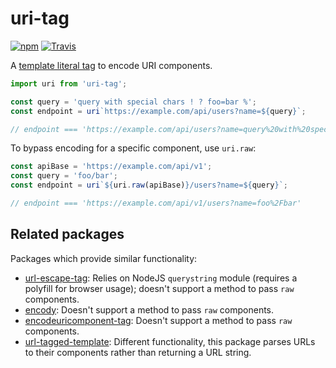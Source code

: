 
# uri-tag

[![npm](https://img.shields.io/npm/v/uri-tag.svg)](https://www.npmjs.com/package/uri-tag)
[![Travis](https://img.shields.io/travis/mkrause/uri-tag.svg)](https://travis-ci.org/mkrause/uri-tag)

A [template literal tag](https://developer.mozilla.org/en-US/docs/Web/JavaScript/Reference/Template_literals) to encode URI components.

```js
import uri from 'uri-tag';

const query = 'query with special chars ! ? foo=bar %';
const endpoint = uri`https://example.com/api/users?name=${query}`;

// endpoint === 'https://example.com/api/users?name=query%20with%20special%20chars%20!%20%3F%20foo%3Dbar%20%25'
```

To bypass encoding for a specific component, use `uri.raw`:

```js
const apiBase = 'https://example.com/api/v1';
const query = 'foo/bar';
const endpoint = uri`${uri.raw(apiBase)}/users?name=${query}`;

// endpoint === 'https://example.com/api/v1/users?name=foo%2Fbar'
```


## Related packages

Packages which provide similar functionality:

* [url-escape-tag](https://www.npmjs.com/package/url-escape-tag): Relies on NodeJS `querystring` module (requires a polyfill for browser usage); doesn't support a method to pass `raw` components.
* [encody](https://www.npmjs.com/package/encody): Doesn't support a method to pass `raw` components.
* [encodeuricomponent-tag](https://www.npmjs.com/package/encodeuricomponent-tag): Doesn't support a method to pass `raw` components.
* [url-tagged-template](https://www.npmjs.com/package/url-tagged-template): Different functionality, this package parses URLs to their components rather than returning a URL string.
